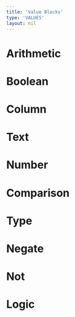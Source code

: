 ```yaml
---
title: 'Value Blocks'
type: 'VALUES'
layout: nil
---
```


# Arithmetic
# Boolean
# Column
# Text
# Number
# Comparison
# Type
# Negate
# Not
# Logic